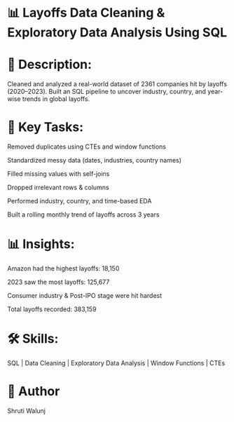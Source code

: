 # 📊 Layoffs Data Cleaning & Exploratory Data Analysis Using SQL

# 📄 Description:
Cleaned and analyzed a real-world dataset of 2361 companies hit by layoffs (2020–2023). Built an SQL pipeline to uncover industry, country, and year-wise trends in global layoffs.

# 🧩 Key Tasks:

Removed duplicates using CTEs and window functions

Standardized messy data (dates, industries, country names)

Filled missing values with self-joins

Dropped irrelevant rows & columns

Performed industry, country, and time-based EDA

Built a rolling monthly trend of layoffs across 3 years

# 📊 Insights:

Amazon had the highest layoffs: 18,150

2023 saw the most layoffs: 125,677

Consumer industry & Post-IPO stage were hit hardest

Total layoffs recorded: 383,159

# 🛠️ Skills:
SQL | Data Cleaning | Exploratory Data Analysis | Window Functions | CTEs 

# 👤 Author
Shruti Walunj
